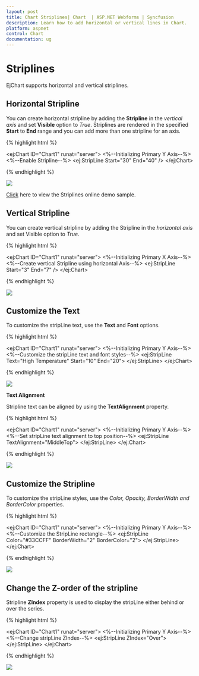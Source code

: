 ```yaml
---
layout: post
title: Chart Striplines| Chart  | ASP.NET Webforms | Syncfusion
description: Learn how to add horizontal or vertical lines in Chart.                                                  
platform: aspnet
control: Chart
documentation: ug
---
```


# Striplines

EjChart supports horizontal and vertical striplines. 

## Horizontal Stripline

You can create horizontal stripline by adding the **Stripline** in the *vertical axis* and set **Visible** option to *True*. Striplines are rendered in the specified **Start** to **End** range and you can add more than one stripline for an axis.


{% highlight html %}

<ej:Chart ID="Chart1" runat="server"> 
    <%--Initializing Primary Y Axis--%>
    <PrimaryYAxis>
        <StripLine>
            <%--Enable Stripline--%>
            <ej:StripLine Start="30" End="40" />
        </StripLine>
    </PrimaryYAxis> 
</ej:Chart>


{% endhighlight %}

![](Striplines_images/Striplines_img1.png)


[Click](http://asp.syncfusion.com/demos/web/chart/striplinesample.aspx) here to view the Striplines online demo sample.


## Vertical Stripline

You can create vertical stripline by adding the Stripline in the *horizontal axis* and set Visible option to *True*.  


{% highlight html %}

<ej:Chart ID="Chart1" runat="server"> 
    <%--Initializing Primary X Axis--%>
    <PrimaryXAxis>
        <StripLine>
            <%--Create vertical Stripline using horizontal Axis--%>
            <ej:StripLine Start="3" End="7" />
        </StripLine>
    </PrimaryXAxis> 
</ej:Chart>

{% endhighlight %}

![](Striplines_images/Striplines_img2.png)

## Customize the Text

To customize the stripLine text, use the **Text** and **Font** options. 

{% highlight html %}

<ej:Chart ID="Chart1" runat="server"> 
    <%--Initializing Primary Y Axis--%>
    <PrimaryYAxis>
        <StripLine>
            <%--Customize the stripLine text and font styles--%>
            <ej:StripLine Text="High Temperature" Start="10" End="20">
                <Font FontSize="18px" Color="white"></Font>
            </ej:StripLine>
        </StripLine>
    </PrimaryYAxis> 
</ej:Chart>

{% endhighlight %}

![](Striplines_images/Striplines_img3.png)


**Text Alignment**

Stripline text can be aligned by using the **TextAlignment** property.  

{% highlight html %}

<ej:Chart ID="Chart1" runat="server"> 
    <%--Initializing Primary Y Axis--%>
    <PrimaryYAxis>
        <StripLine>
            <%--Set stripLine text alignment to top position--%>
            <ej:StripLine TextAlignment="MiddleTop">
            </ej:StripLine>
        </StripLine>
    </PrimaryYAxis> 
</ej:Chart>

{% endhighlight %}

![](Striplines_images/Striplines_img4.png)

## Customize the Stripline

To customize the stripLine styles, use the *Color, Opacity, BorderWidth and BorderColor* properties. 

{% highlight html %}

<ej:Chart ID="Chart1" runat="server"> 
    <%--Initializing Primary Y Axis--%>
    <PrimaryYAxis>
        <StripLine>
            <%--Customize the StripLine rectangle--%>
            <ej:StripLine Color="#33CCFF" BorderWidth="2" BorderColor="2">
            </ej:StripLine>
        </StripLine>
    </PrimaryYAxis> 
</ej:Chart>

{% endhighlight %}

![](Striplines_images/Striplines_img5.png)


## Change the Z-order of the stripline

Stripline **ZIndex** property is used to display the stripLine either behind or over the series.  

{% highlight html %}

<ej:Chart ID="Chart1" runat="server"> 
    <%--Initializing Primary Y Axis--%>
    <PrimaryYAxis>
        <StripLine>
            <%--Change stripLine ZIndex--%>
            <ej:StripLine ZIndex="Over">
            </ej:StripLine>
        </StripLine>
    </PrimaryYAxis> 
</ej:Chart>

{% endhighlight %}

![](Striplines_images/Striplines_img6.png)
